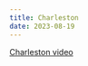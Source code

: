 ```yaml
---
title: Charleston
date: 2023-08-19
---
```


[Charleston video](https://www.youtube.com/watch?v=KFvaSGdFfy8)
